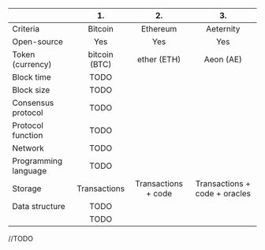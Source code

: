 |                      |    1.   |    2.    |    3.     |
|----------------------|:---------:|:---------:|:---------:|
| Criteria             | Bitcoin | Ethereum | Aeternity |
| Open-source          |   Yes   |    Yes   |    Yes    |
| Token (currency)     | bitcoin (BTC) | ether (ETH)         |  Aeon (AE)         |
| Block time           |TODO         |          |           |
| Block size           | TODO        |          |           |
| Consensus protocol   |TODO         |          |           |
| Protocol function    | TODO        |          |           |
| Network              |TODO         |          |           |
| Programming language | TODO        |          |           |
| Storage              |  Transactions  | Transactions + code | Transactions + code + oracles    |
| Data structure       |  TODO       |          |           |
|                      |  TODO       |          |           |

//TODO